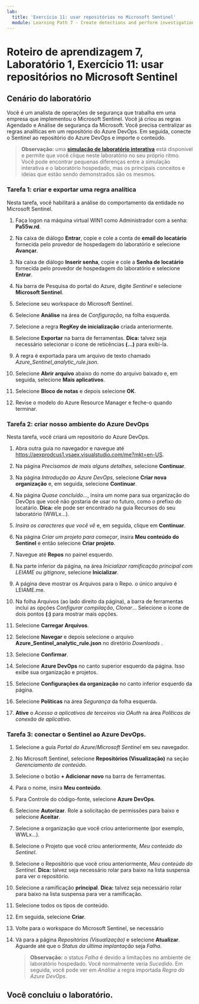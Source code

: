 ```yaml
---
lab:
  title: 'Exercício 11: usar repositórios no Microsoft Sentinel'
  module: Learning Path 7 - Create detections and perform investigations using Microsoft Sentinel
---
```


# Roteiro de aprendizagem 7, Laboratório 1, Exercício 11: usar repositórios no Microsoft Sentinel

## Cenário do laboratório

Você é um analista de operações de segurança que trabalha em uma empresa que implementou o Microsoft Sentinel. Você já criou as regras Agendado e Análise de segurança da Microsoft.  Você precisa centralizar as regras analíticas em um repositório do Azure DevOps.  Em seguida, conecte o Sentinel ao repositório do Azure DevOps e importe o conteúdo. 

>**Observação:** uma **[simulação de laboratório interativa](https://mslabs.cloudguides.com/guides/SC-200%20Lab%20Simulation%20-%20Use%20repositories%20in%20Microsoft%20Sentinel)** está disponível e permite que você clique neste laboratório no seu próprio ritmo. Você pode encontrar pequenas diferenças entre a simulação interativa e o laboratório hospedado, mas os principais conceitos e ideias que estão sendo demonstrados são os mesmos. 


### Tarefa 1: criar e exportar uma regra analítica

Nesta tarefa, você habilitará a análise do comportamento da entidade no Microsoft Sentinel.

1. Faça logon na máquina virtual WIN1 como Administrador com a senha: **Pa55w.rd**.  

1. Na caixa de diálogo **Entrar**, copie e cole a conta de **email do locatário** fornecida pelo provedor de hospedagem do laboratório e selecione **Avançar**.

1. Na caixa de diálogo **Inserir senha**, copie e cole a **Senha de locatário** fornecida pelo provedor de hospedagem do laboratório e selecione **Entrar**.

1. Na barra de Pesquisa do portal do Azure, digite *Sentinel* e selecione **Microsoft Sentinel**.

1. Selecione seu workspace do Microsoft Sentinel.

1. Selecione **Análise** na área de *Configuração*, na folha esquerda.

1. Selecione a regra **RegKey de inicialização** criada anteriormente.

1. Selecione **Exportar** na barra de ferramentas. **Dica:** talvez seja necessário selecionar o ícone de reticências **(...)** para exibi-la.

1. A regra é exportada para um arquivo de texto chamado *Azure_Sentinel_analytic_rule.json*.

1. Selecione **Abrir arquivo** abaixo do nome do arquivo baixado e, em seguida, selecione **Mais aplicativos**.

1. Selecione **Bloco de notas** e depois selecione **OK**.

1. Revise o modelo do Azure Resource Manager e feche-o quando terminar.


### Tarefa 2: criar nosso ambiente do Azure DevOps

Nesta tarefa, você criará um repositório do Azure DevOps.

1. Abra outra guia no navegador e navegue até <https://aexprodcus1.vsaex.visualstudio.com/me?mkt=en-US>.

1. Na página *Precisamos de mais alguns detalhes*, selecione **Continuar**.

1. Na página *Introdução ao Azure DevOps*, selecione **Criar nova organização** e, em seguida, selecione **Continuar**.

1. Na página *Quase concluído...*, insira um nome para sua organização do DevOps que você não gostaria de usar no futuro, como o prefixo do locatário. **Dica:** ele pode ser encontrado na guia Recursos do seu laboratório (WWLx...).

1. *Insira os caracteres que você vê* e, em seguida, clique em **Continuar**.

1. Na página *Criar um projeto para começar*, insira **Meu conteúdo do Sentinel** e então selecione **Criar projeto**.

1. Navegue até **Repos** no painel esquerdo.

1. Na parte inferior da página, na área *Inicializar ramificação principal com LEIAME ou gitignore*, selecione **Inicializar**.

1. A página deve mostrar os Arquivos para o Repo.  o único arquivo é LEIAME.me.

1. Na folha Arquivos (ao lado direito da página), a barra de ferramentas inclui as opções *Configurar compilação*, *Clonar*... Selecione o ícone de dois pontos **(:)** para mostrar mais opções.

1. Selecione **Carregar Arquivos**.

1. Selecione **Navegar** e depois selecione o arquivo **Azure_Sentinel_analytic_rule.json** no diretório *Downloads* .

1. Selecione **Confirmar**.

1. Selecione **Azure DevOps** no canto superior esquerdo da página.  Isso exibe sua organização e projetos.

1. Selecione **Configurações da organização** no canto inferior esquerdo da página.

1. Selecione **Políticas** na área *Segurança* da folha esquerda.

1. **Ative** o *Acesso a aplicativos de terceiros via OAuth* na área *Políticas de conexão de aplicativo*.


### Tarefa 3: conectar o Sentinel ao Azure DevOps.

1. Selecione a guia *Portal do Azure*/*Microsoft Sentinel* em seu navegador.

1. No Microsoft Sentinel, selecione **Repositórios (Visualização)** na seção *Gerenciamento de conteúdo*.

1. Selecione o botão **+ Adicionar novo** na barra de ferramentas.

1. Para o nome, insira **Meu conteúdo**.

1. Para Controle do código-fonte, selecione **Azure DevOps**.

1. Selecione **Autorizar**. Role a solicitação de permissões para baixo e selecione **Aceitar**.

1. Selecione a organização que você criou anteriormente (por exemplo, WWLx...).

1. Selecione o Projeto que você criou anteriormente, *Meu conteúdo do Sentinel*.

1. Selecione o Repositório que você criou anteriormente, *Meu conteúdo do Sentinel*. **Dica:** talvez seja necessário rolar para baixo na lista suspensa para ver o repositório.

1. Selecione a ramificação **principal**. **Dica:** talvez seja necessário rolar para baixo na lista suspensa para ver a ramificação.

1. Selecione todos os tipos de conteúdo.

1. Em seguida, selecione **Criar**.

1. Volte para o workspace do Microsoft Sentinel, se necessário

1. Vá para a página *Repositórios (Visualização)* e selecione **Atualizar**. Aguarde até que o *Status da última implantação* seja *Falha*.  

    >**Observação:** o status *Falha* é devido a limitações no ambiente de laboratório hospedado. Você normalmente veria *Sucedido*. Em seguida, você pode ver em *Análise* a regra importada *Regra do Azure DevOps*.


## Você concluiu o laboratório.
